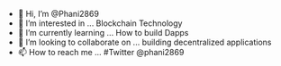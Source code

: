 - 👋 Hi, I’m @Phani2869
- 👀 I’m interested in ... Blockchain Technology
- 🌱 I’m currently learning ... How to build Dapps
- 💞️ I’m looking to collaborate on ... building decentralized applications
- 📫 How to reach me ... #Twitter @phani2869

<!---
Phani2869/Phani2869 is a ✨ special ✨ repository because its `README.md` (this file) appears on your GitHub profile.
You can click the Preview link to take a look at your changes.
--->
